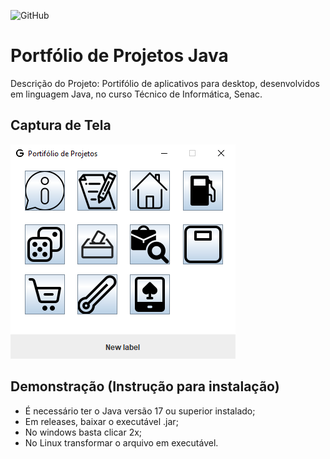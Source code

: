 ![GitHub](https://img.shields.io/github/license/giovannaagil/portfolio-java?style=for-the-badge)
# Portfólio de Projetos Java
Descrição do Projeto:
Portifólio de aplicativos para desktop, desenvolvidos em linguagem Java, no curso Técnico de Informática, Senac.
## Captura de Tela
![tela](https://github.com/giovannaagil/portfolio-java/blob/main/img/tela.png)
## Demonstração (Instrução para instalação)
- É necessário ter o Java versão 17 ou superior instalado;
- Em releases, baixar o executável .jar;
- No windows basta clicar 2x;
- No Linux transformar o arquivo em executável.

